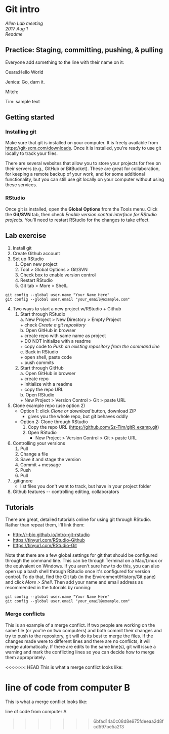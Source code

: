 # Git intro  
*Allen Lab meeting*  
*2017 Aug 1*  
*Readme*  

## Practice: Staging, committing, pushing, & pulling  
Everyone add something to the line with their name on it:  

Ceara:Hello World

Jenica:  Go, darn it.

Mitch:  

Tim: sample text  


## Getting started  
### Installing git  
Make sure that git is installed on your computer. 
It is freely available from https://git-scm.com/downloads. 
Once it is installed, you're ready to use git locally to track your files.  

There are several websites that allow you to store your projects for free on their servers (e.g., GitHub or BitBucket). 
These are great for collaboration, for keeping a remote backup of your work, and for some additional functionality, but you can still use git locally on your computer without using these services.  

### RStudio  
Once git is installed, open the **Global Options** from the Tools menu. 
Click the **Git/SVN** tab, then check *Enable version control interface for RStudio projects*. 
You'll need to restart RStudio for the changes to take effect. 



## Lab exercise
1. Install git
2. Create Github account
3. Set up RStudio
	1. Open new project
	2. Tool > Global Options > Git/SVN
	3. Check box to enable version control
	4. Restart RStudio
	5. Git tab > More > Shell..
```
git config --global user.name "Your Name Here"  
git config --global user.email "your_email@example.com"  
```
4. Two ways to start a new project w/RStudio + Github  
	1. Start through RStudio  
		a. New Project > New Directory > Empty Project  
			+ check *Create a git repository*  
		b. Open GitHub in browser  
			+ create repo with same name as project  
			+ DO NOT initialize with a readme  
			+ copy code to *Push an existing repository from the command line*  
		c. Back in RStudio  
			+ open shell, paste code  
			+ push commits  
	2. Start through GitHub  
		a. Open GitHub in browser  
			+ create repo  
			+ initialize with a readme  
			+ copy the repo URL  
		b. Open RStudio  
			+ New Project > Version Control > Git > paste URL  
5. Clone example repo (use option 2)  
	+ Option 1: click *Clone or download* button, download ZIP  
		+ gives you the whole repo, but git behaves oddly  
	+ Option 2: Clone through RStudio  
		1. Copy the repo URL (https://github.com/Sz-Tim/gitR_examp.git)  
		2. Open RStudio  
			+ New Project > Version Control > Git > paste URL  
6. Controlling your versions  
	1. Pull  
	2. Change a file  
	3. Save it and stage the version  
	4. Commit + message  
	5. Push  
	6. Pull  
7. .gitignore  
	+ list files you don't want to track, but have in your project folder    
8. Github features -- controlling editing, collaborators  




## Tutorials  
There are great, detailed tutorials online for using git through RStudio. 
Rather than repeat them, I'll link them:  

+ http://r-bio.github.io/intro-git-rstudio  
+ https://tinyurl.com/RStudio-Github  
+ https://tinyurl.com/RStudio-Git  

Note that there are a few global settings for git that should be configured through the command line. 
This can be through Terminal on a Mac/Linux or the equivalent on Windows. 
If you aren't sure how to do this, you can also open up a bash shell through RStudio once it's configured for version control. 
To do that, find the Git tab (in the Environment/History/Git pane) and click *More > Shell*. 
Then add your name and email address as recommended in the tutorials by running:

```
git config --global user.name "Your Name Here"  
git config --global user.email "your_email@example.com"  
```

### Merge conflicts  
This is an example of a merge conflict. If two people are working on the same file (or you're on two computers) and both commit their changes and try to push to the repository, git will do its best to merge the files. 
If the changes made were to different lines and there are no conflicts, it will merge automatically. 
If there are edits to the same line(s), git will issue a warning and mark the conflicting lines so you can decide how to merge them appropriately.  
  
<<<<<<< HEAD
This is what a merge conflict looks like:  
  
line of code from computer B  
=======
This is what a merge conflict looks like: 
  
line of code from computer A
>>>>>>> 6bfad14a0c08d8e975fdeeaa2d8fcd597be5a2f3
